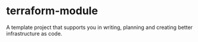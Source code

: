 # terraform-module
A template project that supports you in writing, planning and creating better infrastructure as code.
